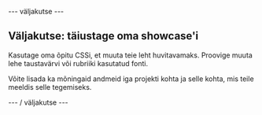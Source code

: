 \--- väljakutse \---

## Väljakutse: täiustage oma showcase'i

Kasutage oma õpitu CSSi, et muuta teie leht huvitavamaks. Proovige muuta lehe taustavärvi või rubriiki kasutatud fonti.

Võite lisada ka mõningaid andmeid iga projekti kohta ja selle kohta, mis teile meeldis selle tegemiseks.

\--- / väljakutse \---